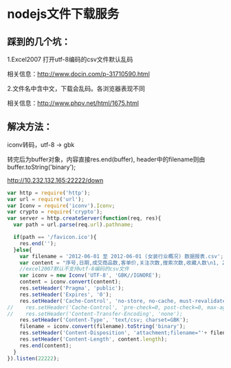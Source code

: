# nodejs文件下载服务

## 踩到的几个坑：

  1.Excel2007 打开utf-8编码的csv文件默认乱码

  相关信息：http://www.docin.com/p-31710590.html

  2.文件名中含中文，下载会乱码。各浏览器表现不同

  相关信息：http://www.phpv.net/html/1675.html

## 解决方法：

  iconv转码，utf-8 -> gbk

  转完后为buffer对象，内容直接res.end(buffer), header中的filename则由buffer.toString('binary');

  http://10.232.132.165:22222/down


```js
var http = require('http');
var url = require('url');
var Iconv = require('iconv').Iconv;
var crypto = require('crypto');
var server = http.createServer(function(req, res){
  var path = url.parse(req.url).pathname;

  if(path == '/favicon.ico'){
    res.end('');
  }else{
    var filename = '2012-06-01 至 2012-06-01 (女装行业概况) 数据报表.csv';
    var content = "序号,日期,成交商品数,客单价,关注次数,搜索次数,收藏人数\n1, 2012-06-01, 5061106, 162, 13463027, 5388282, 144738\n1, 2012-06-02, 5011106, 262, 3463027, 538282, 644738";
    //excel2007默认不支持utf-8编码的csv文件
    var iconv = new Iconv('UTF-8', 'GBK//IGNORE');
    content = iconv.convert(content);
    res.setHeader('Pragma', 'public');
    res.setHeader('Expires', '0');
    res.setHeader('Cache-Control', 'no-store, no-cache, must-revalidate, max-age=0');
//    res.setHeader('Cache-Control', 'pre-check=0, post-check=0, max-age=0');
//    res.setHeader('Content-Transfer-Encoding', 'none');
    res.setHeader('Content-Type', 'text/csv; charset=GBK');
    filename = iconv.convert(filename).toString('binary');
    res.setHeader('Content-Disposition', 'attachment;filename="'+ filename +'"');
    res.setHeader('Content-Length', content.length);
    res.end(content);
  }
}).listen(22222);
```
